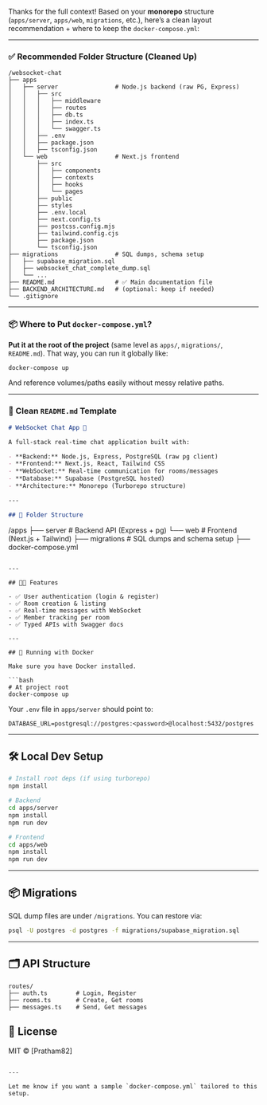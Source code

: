 Thanks for the full context! Based on your **monorepo** structure (`apps/server`, `apps/web`, `migrations`, etc.), here’s a clean layout recommendation + where to keep the `docker-compose.yml`:

---

### ✅ Recommended Folder Structure (Cleaned Up)

```
/websocket-chat
├── apps
│   ├── server                # Node.js backend (raw PG, Express)
│   │   ├── src
│   │   │   ├── middleware
│   │   │   ├── routes
│   │   │   ├── db.ts
│   │   │   ├── index.ts
│   │   │   └── swagger.ts
│   │   ├── .env
│   │   ├── package.json
│   │   ├── tsconfig.json
│   └── web                   # Next.js frontend
│       ├── src
│       │   ├── components
│       │   ├── contexts
│       │   ├── hooks
│       │   └── pages
│       ├── public
│       ├── styles
│       ├── .env.local
│       ├── next.config.ts
│       ├── postcss.config.mjs
│       ├── tailwind.config.cjs
│       ├── package.json
│       └── tsconfig.json
├── migrations                # SQL dumps, schema setup
│   ├── supabase_migration.sql
│   ├── websocket_chat_complete_dump.sql
│   └── ...
├── README.md                 # ✅ Main documentation file
├── BACKEND_ARCHITECTURE.md   # (optional: keep if needed)
└── .gitignore
```

---

### 📦 Where to Put `docker-compose.yml`?

**Put it at the root of the project** (same level as `apps/`, `migrations/`, `README.md`). That way, you can run it globally like:

```bash
docker-compose up
```

And reference volumes/paths easily without messy relative paths.

---

### 📝 Clean `README.md` Template

```md
# WebSocket Chat App 💬

A full-stack real-time chat application built with:

- **Backend:** Node.js, Express, PostgreSQL (raw pg client)
- **Frontend:** Next.js, React, Tailwind CSS
- **WebSocket:** Real-time communication for rooms/messages
- **Database:** Supabase (PostgreSQL hosted)
- **Architecture:** Monorepo (Turborepo structure)

---

## 📁 Folder Structure
```

/apps
├── server # Backend API (Express + pg)
└── web # Frontend (Next.js + Tailwind)
├── migrations # SQL dumps and schema setup
├── docker-compose.yml

````

---

## 🧑‍💻 Features

- ✅ User authentication (login & register)
- ✅ Room creation & listing
- ✅ Real-time messages with WebSocket
- ✅ Member tracking per room
- ✅ Typed APIs with Swagger docs

---

## 🐳 Running with Docker

Make sure you have Docker installed.

```bash
# At project root
docker-compose up
````

Your `.env` file in `apps/server` should point to:

```
DATABASE_URL=postgresql://postgres:<password>@localhost:5432/postgres
```

---

## 🛠 Local Dev Setup

```bash
# Install root deps (if using turborepo)
npm install

# Backend
cd apps/server
npm install
npm run dev

# Frontend
cd apps/web
npm install
npm run dev
```

---

## 📦 Migrations

SQL dump files are under `/migrations`. You can restore via:

```bash
psql -U postgres -d postgres -f migrations/supabase_migration.sql
```

---

## 🗂 API Structure

```
routes/
├── auth.ts        # Login, Register
├── rooms.ts       # Create, Get rooms
├── messages.ts    # Send, Get messages
```

## 📄 License

MIT © \[Pratham82]

```

---

Let me know if you want a sample `docker-compose.yml` tailored to this setup.
```

